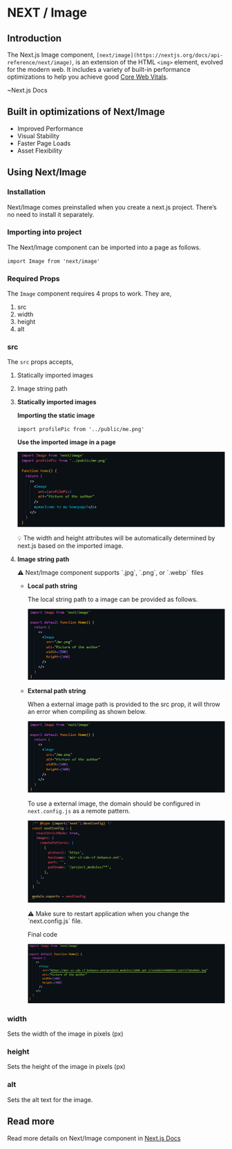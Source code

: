 # NEXT / Image

## Introduction

The Next.js Image component, `[next/image](https://nextjs.org/docs/api-reference/next/image)`, is an extension of the HTML `<img>` element, evolved for the modern web. It includes a variety of built-in performance optimizations to help you achieve good [Core Web Vitals](https://nextjs.org/learn/seo/web-performance).

~Next.js Docs

## ********Built in optimizations of Next/Image********

- Improved Performance
- Visual Stability
- Faster Page Loads
- Asset Flexibility

## Using Next/Image

### Installation

Next/Image comes preinstalled when you create a next.js project. There’s no need to install it separately.

### Importing into project

The Next/Image component can be imported into a page as follows.

`import Image from 'next/image'`

### Required Props

The `Image` component requires 4 props to work. They are,

1. src
2. width
3. height
4. alt

### **src**

The `src` props accepts,

1. Statically imported images
2. Image string path
1. **Statically imported images**
    
    **Importing the static image**
    
    `import profilePic from '../public/me.png'`
    
    **Use the imported image in a page**
    
    ![Untitled](../../img/nextfeatures/Untitled.png)
    
    <aside>
    💡 The width and height attributes will be automatically determined by next.js based on the imported image.
    
    </aside>
    
2. **Image string path**
    
    <aside>
    ⚠️ Next/Image component supports `.jpg`, `.png`, or `.webp`  files
    
    </aside>
    
    - **Local path string**
        
        The local string path to a image can be provided as follows.
        
        ![Untitled](../../img/nextfeatures/Untitled%201.png)
        
    - **External path string**
        
        When a external image path is provided to the src prop, it will throw an error when compiling as shown below.
        
        ![Untitled](../../img/nextfeatures/Untitled%201.png)
        
        To use a external image, the domain should be configured in `next.config.js` as a remote pattern.
        
        ![Untitled](../../img/nextfeatures/Untitled%203.png)
        
        <aside>
        ⚠️ Make sure to restart application when you change the `next.config.js` file.
        
        </aside>
        
        Final code
        
        ![Untitled](../../img/nextfeatures/Untitled%204.png)
        

### **width**

Sets the width of the image in pixels (px)

### **height**

Sets the height of the image in pixels (px)

### **alt**

Sets the alt text for the image.

## Read more

Read more details on Next/Image component in [Next.js Docs](https://nextjs.org/docs/api-reference/next/image)